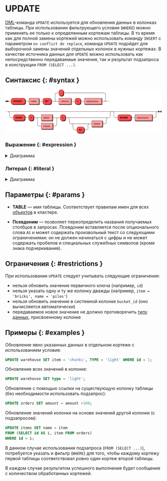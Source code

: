 # UPDATE

[DML](dml.md)-команда `UPDATE` используется для обновления данных в
колонках таблицы. При использовании фильтрующего условия (`WHERE`) можно
применять ее только к определенным кортежам таблицы. В то время как для
полной замены кортежей можно использовать команду `INSERT` c параметром
`on conflict do replace`, команда `UPDATE` подойдет для выборочной
замены значений отдельных колонок в нужных кортежах. В качестве
источника данных для `UPDATE` можно использовать как непосредственно
передаваемые значения, так и результат подзапроса в конструкции `FROM
(SELECT ...)`.

## Синтаксис {: #syntax }

![Update](../../images/ebnf/update.svg)

### Выражение {: #expression }

<details><summary>Диаграмма</summary><p>
![Expression](../../images/ebnf/expression.svg)
</p></details>

### Литерал {: #literal }

<details><summary>Диаграмма</summary><p>
![Literal](../../images/ebnf/literal.svg)
</p></details>

## Параметры {: #params }

* **TABLE** — имя таблицы. Соответствует правилам имен для всех
  [объектов](object.md) в кластере.

* **Псевдоним** — позволяет переопределить названия получаемых столбцов
в запросах. Псевдоним вставляется после опционального слова `AS` и может
содержать произвольный текст со следующими ограничениями: он не должен
начинаться с цифры и не может содержать пробелов и специальных служебных
символов (кроме знака подчеркивания).

## Ограничения {: #restrictions }

При использовании `UPDATE` следует учитывать следующие ограничения:

- нельзя обновить значение первичного ключа (например, `id`)
- нельзя указать одну и ту же колонку дважды (например, `item = 'bricks',
  name = 'piles'`)
- нельзя обновить значение в системной колонке `bucket_id` (оно
  вычисляется автоматически)
- передаваемое новое значение не должно противоречить [типу
  данных](../sql_types.md), присвоенному колонке

## Примеры {: #examples }

Обновление явно указанных данных в отдельном кортеже с использованием
условия:

```sql
UPDATE warehouse SET item = 'chunks', TYPE = 'light' WHERE id = 1;
```

Обновление всех значений в колонке:

```sql
UPDATE warehouse SET type = 'light';

```

Обновление с помощью ссылки на существующую колонку таблицы (без
необходимости использовать подзапрос):

```sql
UPDATE orders SET amount = amount +100;
```

Обновление значений колонки на основе значений другой колонки (с
подзапросом):

```sql
UPDATE items SET name = item
FROM (SELECT id AS i, item FROM orders)
WHERE id = i;
```

В данном случае использования подзапроса (`FROM (SELECT ...)`),
потребуется указать и фильтр (`WHERE`) для того, чтобы каждому кортежу
первой таблицы соответствовал ровно один кортеж второй таблицы.

В каждом случае результатом успешного выполнения будет сообщение с
количеством обработанных кортежей.

